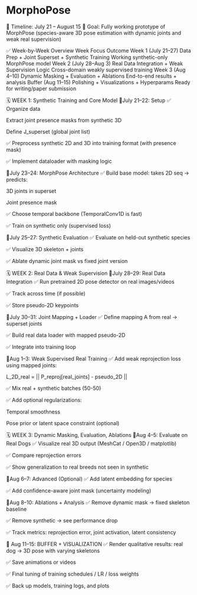 # MorphoPose

📅 Timeline: July 21 – August 15
🔧 Goal: Fully working prototype of MorphPose (species-aware 3D pose estimation with dynamic joints and weak real supervision)

✅ Week-by-Week Overview
Week	Focus	Outcome
Week 1 (July 21–27)	Data Prep + Joint Superset + Synthetic Training	Working synthetic-only MorphPose model
Week 2 (July 28–Aug 3)	Real Data Integration + Weak Supervision Logic	Cross-domain weakly supervised training
Week 3 (Aug 4–10)	Dynamic Masking + Evaluation + Ablations	End-to-end results + analysis
Buffer (Aug 11–15)	Polishing + Visualizations + Hyperparams	Ready for writing/paper submission

🗓️ WEEK 1: Synthetic Training and Core Model
📍July 21–22: Setup
✅ Organize data

Extract joint presence masks from synthetic 3D

Define J_superset (global joint list)

✅ Preprocess synthetic 2D and 3D into training format (with presence mask)

✅ Implement dataloader with masking logic

📍July 23–24: MorphPose Architecture
✅ Build base model: takes 2D seq → predicts:

3D joints in superset

Joint presence mask

✅ Choose temporal backbone (TemporalConv1D is fast)

✅ Train on synthetic only (supervised loss)

📍July 25–27: Synthetic Evaluation
✅ Evaluate on held-out synthetic species

✅ Visualize 3D skeleton + joints

✅ Ablate dynamic joint mask vs fixed joint version

🗓️ WEEK 2: Real Data & Weak Supervision
📍July 28–29: Real Data Integration
✅ Run pretrained 2D pose detector on real images/videos

✅ Track across time (if possible)

✅ Store pseudo-2D keypoints

📍July 30–31: Joint Mapping + Loader
✅ Define mapping A from real → superset joints

✅ Build real data loader with mapped pseudo-2D

✅ Integrate into training loop

📍Aug 1–3: Weak Supervised Real Training
✅ Add weak reprojection loss using mapped joints:

L_2D_real = || P_reproj[real_joints] - pseudo_2D ||

✅ Mix real + synthetic batches (50-50)

✅ Add optional regularizations:

Temporal smoothness

Pose prior or latent space constraint (optional)

🗓️ WEEK 3: Dynamic Masking, Evaluation, Ablations
📍Aug 4–5: Evaluate on Real Dogs
✅ Visualize real 3D output (MeshCat / Open3D / matplotlib)

✅ Compare reprojection errors

✅ Show generalization to real breeds not seen in synthetic

📍Aug 6–7: Advanced (Optional)
✅ Add latent embedding for species

✅ Add confidence-aware joint mask (uncertainty modeling)

📍Aug 8–10: Ablations + Analysis
✅ Remove dynamic mask → fixed skeleton baseline

✅ Remove synthetic → see performance drop

✅ Track metrics: reprojection error, joint activation, latent consistency

📅 Aug 11–15: BUFFER + VISUALIZATION
✅ Render qualitative results: real dog → 3D pose with varying skeletons

✅ Save animations or videos

✅ Final tuning of training schedules / LR / loss weights

✅ Back up models, training logs, and plots
